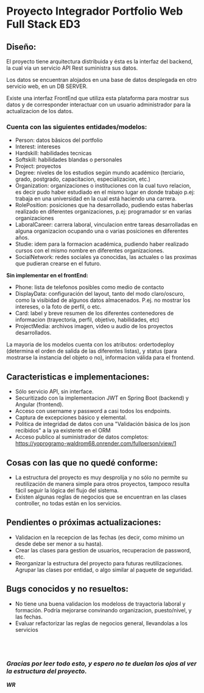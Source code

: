 # Proyecto Integrador Portfolio Web Full Stack ED3

## Diseño:
El proyecto tiene arquitectura distribuida y ésta es la interfaz del backend, la cual via un servicio API Rest suministra sus datos.

Los datos se encuentran alojados en una base de datos desplegada en otro servicio web, en un DB SERVER.

Existe una interfaz FrontEnd que utiliza esta plataforma para mostrar sus datos y de corresponder interactuar con un usuario administrador para la actualizacion de los datos.

### Cuenta con las siguientes entidades/modelos:
- Person: datos bãsicos del portfolio
- Interest: intereses
- Hardskill: habilidades tecnicas
- Softskill: habilidades blandas o personales 
- Project: proyectos
- Degree: niveles de los estudios según mundo académico (terciario, grado, postgrado, capacitacion, especializacion, etc.) 
- Organization: organizaciones o instituciones con la cual tuvo relacion, es decir pudo haber estudiado en el mismo lugar en donde trabajo p.ej: trabaja en una universidad en la cual está haciendo una carrera.
- RolePosition: posiciones que ha desarrollado, pudiendo estas haberlas realizado en diferentes organizaciones, p.ej: programador sr en varias organizaciones
- LaboralCareer: carrera laboral, vinculacion entre tareas desarrolladas en alguna organizacion ocupando una o varias posiciones en diferentes años.
- Studie: idem para la formacion académica, pudiendo haber realizado cursos con el mismo nombre en diferentes organizaciones.
- SocialNetwork: redes sociales ya conocidas, las actuales o las proximas que pudieran crearse en el futuro.

<b>Sin implementar en el frontEnd:</b>

- Phone: lista de telefonos posibles como medio de contacto
- DisplayData: configuración del layout, tanto del modo claro/oscuro, como la visibidad de algunos datos almacenados. P.ej. no mostrar los intereses, o la foto de perfil, o etc.
- Card: label y breve resumen de los diferentes contenedores de informacion (trayectoria, perfil, objetivo, habilidades, etc)
- ProjectMedia: archivos imagen, video u audio de los proyectos desarrollados.

La mayoria de los modelos cuenta con los atributos: ordertodeploy (determina el orden de salida de las diferentes listas), y status (para mostrarse la instancia del objeto o no), informacion válida para el frontend.


## Caracteristicas e implementaciones:
- Sólo servicio API, sin interface.
- Securitizado con la implementacion JWT en Spring Boot (backend) y Angular (frontend).
- Acceso con username y password a casi todos los endpoints.
- Captura de excepciones básico y elemental.
- Politica de integridad de datos con una "Validación básica de los json recibidos" a la ya existente en el ORM
- Acceso publico al suministrador de datos completos: https://yoprogramo-waldrom68.onrender.com/fullperson/view/1

## Cosas con las que no quedé conforme:
- La estructura del proyecto es muy desprolija y no sólo no permite su reutilización de manera simple para otros proyectos, tampoco resulta fácil seguir la lógica del flujo del sistema.
- Existen algunas reglas de negocios que se encuentran en las clases controller, no todas están en los servicios.

## Pendientes o próximas actualizaciones:
- Validacion en la recepcion de las fechas  (es decir, como mínimo un desde debe ser menor a su hasta).
- Crear las clases para gestion de usuarios, recuperacion de password, etc.
- Reorganizar la estructura del proyecto para futuras reutilizaciones. Agrupar las clases por entidad, o algo similar al paquete de seguridad.

## Bugs conocidos y no resueltos:
- No tiene una buena validacion los modeloss de trayactoria laboral y formación. Podría mejorarse convinando organizacion, puesto/nivel, y las fechas.
- Evaluar refactorizar las reglas de negocios general, llevandolas a los servicios


<br></br>
### <em>Gracias por leer todo esto, y espero no te duelan los ojos al ver la estructura del proyecto.
<b>WR<b><em>